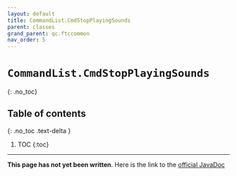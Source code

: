 ```yaml
---
layout: default
title: CommandList.CmdStopPlayingSounds
parent: classes
grand_parent: qc.ftccommon
nav_order: 5
---
```

# `CommandList.CmdStopPlayingSounds`
{: .no_toc}

## Table of contents
{: .no_toc .text-delta }

1. TOC
{:toc}
---
**This page has not yet been written**. Here is the link to the [official JavaDoc](https://ftctechnh.github.io/ftc_app/doc/javadoc/com/qualcomm/ftccommon/CommandList.CmdStopPlayingSounds.html)
        